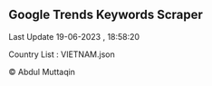 

## Google Trends Keywords Scraper 
 
Last Update 19-06-2023 , 18:58:20

Country List :
VIETNAM.json



© Abdul Muttaqin 

